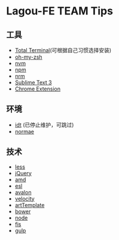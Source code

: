# Lagou-FE TEAM Tips

## 工具
* [Total Terminal](./tools/TotalTerminal.md)(可根据自己习惯选择安装)
* [oh-my-zsh](./tools/oh-my-zsh.md)
* [nvm](./tools/nvm.md)
* [npm](./tools/npm.md)
* [nrm](./tools/nrm.md)
* [Sublime Text 3](./tools/sublimetext3.md)
* [Chrome Extension](./tools/chrome-extension.md)

## 环境
* [idt](./env/idt.md) (已停止维护，可跳过)
* [normae](https://github.com/Lagou-Frontend/normae)

## 技术
* [less](http://less.bootcss.com)
* [jQuery](http://www.w3school.com.cn/jquery/)
* [amd](https://github.com/amdjs/amdjs-api/wiki/AMD)
* [esl](https://github.com/ecomfe/esl)
* [avalon](http://avalonjs.github.io/)
* [velocity](http://www.cnblogs.com/codingsilence/archive/2011/03/29/2146580.html)
* [artTemplate](https://github.com/aui/artTemplate)
* [bower](http://bower.io/)
* [node](https://nodejs.org/en/)
* [fis](http://fis.baidu.com/fis3/docs/beginning/intro.html)
* [gulp](http://www.gulpjs.com.cn/)

